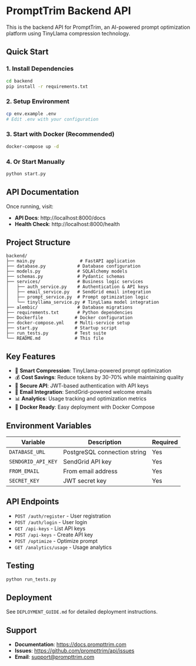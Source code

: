# PromptTrim Backend API

This is the backend API for PromptTrim, an AI-powered prompt optimization platform using TinyLlama compression technology.

## Quick Start

### 1. Install Dependencies

```bash
cd backend
pip install -r requirements.txt
```

### 2. Setup Environment

```bash
cp env.example .env
# Edit .env with your configuration
```

### 3. Start with Docker (Recommended)

```bash
docker-compose up -d
```

### 4. Or Start Manually

```bash
python start.py
```

## API Documentation

Once running, visit:
- **API Docs**: http://localhost:8000/docs
- **Health Check**: http://localhost:8000/health

## Project Structure

```
backend/
├── main.py                 # FastAPI application
├── database.py            # Database configuration
├── models.py              # SQLAlchemy models
├── schemas.py             # Pydantic schemas
├── services/              # Business logic services
│   ├── auth_service.py    # Authentication & API keys
│   ├── email_service.py   # SendGrid email integration
│   ├── prompt_service.py  # Prompt optimization logic
│   └── tinyllama_service.py # TinyLlama model integration
├── alembic/               # Database migrations
├── requirements.txt       # Python dependencies
├── Dockerfile            # Docker configuration
├── docker-compose.yml    # Multi-service setup
├── start.py              # Startup script
├── run_tests.py          # Test suite
└── README.md             # This file
```

## Key Features

- 🚀 **Smart Compression**: TinyLlama-powered prompt optimization
- 💰 **Cost Savings**: Reduce tokens by 30-70% while maintaining quality
- 🔐 **Secure API**: JWT-based authentication with API keys
- 📧 **Email Integration**: SendGrid-powered welcome emails
- 📊 **Analytics**: Usage tracking and optimization metrics
- 🐳 **Docker Ready**: Easy deployment with Docker Compose

## Environment Variables

| Variable | Description | Required |
|----------|-------------|----------|
| `DATABASE_URL` | PostgreSQL connection string | Yes |
| `SENDGRID_API_KEY` | SendGrid API key | Yes |
| `FROM_EMAIL` | From email address | Yes |
| `SECRET_KEY` | JWT secret key | Yes |

## API Endpoints

- `POST /auth/register` - User registration
- `POST /auth/login` - User login
- `GET /api-keys` - List API keys
- `POST /api-keys` - Create API key
- `POST /optimize` - Optimize prompt
- `GET /analytics/usage` - Usage analytics

## Testing

```bash
python run_tests.py
```

## Deployment

See `DEPLOYMENT_GUIDE.md` for detailed deployment instructions.

## Support

- **Documentation**: https://docs.prompttrim.com
- **Issues**: https://github.com/prompttrim/api/issues
- **Email**: support@prompttrim.com
